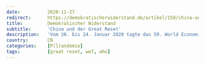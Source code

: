 ```yaml
---
date:          2020-11-27
redirect:      https://demokratischerwiderstand.de/artikel/158/china-und-der-great-reset
title:         Demokratischer Widerstand
subtitle:      'China und der Great Reset'
description:   'Vom 20. bis 24. Januar 2020 tagte das 50. World Economic Forum (WEF) im schweizerischen Davos. Zur gleichen Zeit, am 23. Januar, verhängte China den ersten Lockdown in der Geschichte der Menschheit, und die globale Berichterstattungslawine über Corona begann. Nur wenige Tage später lobte WHO-Direktor Tedros Adhanom Ghebreyesus Chinas Weg bereits als »richtungsweisend«. In den kommenden Monaten kopierten …'
country:       CN
categories:    [P(l)andemie]
tags:          [great reset, wef, who]
---
```


